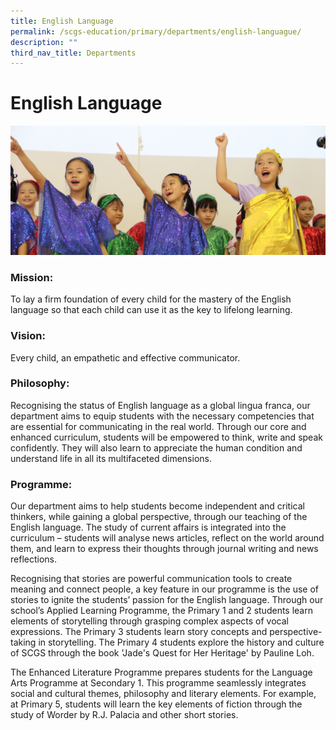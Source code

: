 ```yaml
---
title: English Language
permalink: /scgs-education/primary/departments/english-languague/
description: ""
third_nav_title: Departments
---
```

# **English Language**

![](/images/Untitled-1.jpg)

### Mission:

To lay a firm foundation of every child for the mastery of the English language so that each child can use it as the key to lifelong learning.

### Vision:

Every child, an empathetic and effective communicator.

### Philosophy:

Recognising the status of English language as a global lingua franca, our department aims to equip students with the necessary competencies that are essential for communicating in the real world. Through our core and enhanced curriculum, students will be empowered to think, write and speak confidently. They will also learn to appreciate the human condition and understand life in all its multifaceted dimensions.

### Programme:

Our department aims to help students become independent and critical thinkers, while gaining a global perspective, through our teaching of the English language. The study of current affairs is integrated into the curriculum – students will analyse news articles, reflect on the world around them, and learn to express their thoughts through journal writing and news reflections.

Recognising that stories are powerful communication tools to create meaning and connect people, a key feature in our programme is the use of stories to ignite the students’ passion for the English language. Through our school’s Applied Learning Programme, the Primary 1 and 2 students learn elements of storytelling through grasping complex aspects of vocal expressions. The Primary 3 students learn story concepts and perspective-taking in storytelling. The Primary 4 students explore the history and culture of SCGS through the book 'Jade's Quest for Her Heritage' by Pauline Loh.

The Enhanced Literature Programme prepares students for the Language Arts Programme at Secondary 1. This programme seamlessly integrates social and cultural themes, philosophy and literary elements. For example, at Primary 5, students will learn the key elements of fiction through the study of Worder by R.J. Palacia and other short stories.